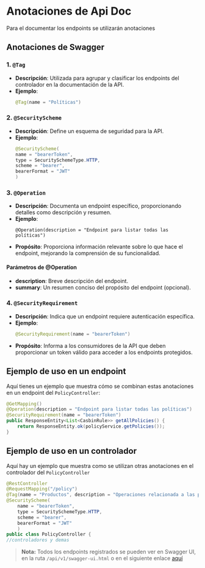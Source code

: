 # Anotaciones de Api Doc
Para el documentar los endpoints se utilizarán anotaciones  


## Anotaciones de Swagger
### 1. `@Tag`
- **Descripción**: Utilizada para agrupar y clasificar los endpoints del controlador en la documentación de la API.
- **Ejemplo**:
  ```java
  @Tag(name = "Políticas")
  ```
### 2. `@SecurityScheme`

- **Descripción**: Define un esquema de seguridad para la API.
- **Ejemplo**: 
    ```java 
    @SecurityScheme(
  name = "bearerToken",
  type = SecuritySchemeType.HTTP,
  scheme = "bearer",
  bearerFormat = "JWT"
  )
  ```
### 3. `@Operation`

- **Descripción**: Documenta un endpoint específico, proporcionando detalles como descripción y resumen.
- **Ejemplo**: 
    ```
  @Operation(description = "Endpoint para listar todas las políticas")

  ```
- **Propósito**: Proporciona información relevante sobre lo que hace el endpoint, mejorando la comprensión de su funcionalidad. 
#### Parámetros de @Operation
 - **description**: Breve descripción del endpoint.
 - **summary**: Un resumen conciso del propósito del endpoint (opcional).

### 4. `@SecurityRequirement`

- **Descripción**:  Indica que un endpoint requiere autenticación específica.
- **Ejemplo**: 
   ```java
  @SecurityRequirement(name = "bearerToken")
  ```
- **Propósito**:  Informa a los consumidores de la API que deben proporcionar un token válido para acceder a los endpoints protegidos.

## Ejemplo de uso en un endpoint
Aquí tienes un ejemplo que muestra cómo se combinan estas anotaciones en un endpoint del ```PolicyController```:

```java  
@GetMapping()
@Operation(description = "Endpoint para listar todas las políticas")
@SecurityRequirement(name = "bearerToken")
public ResponseEntity<List<CasbinRule>> getAllPolicies() {
    return ResponseEntity.ok(policyService.getPolicies());
}

```

## Ejemplo de uso en un controlador
Aquí hay un ejemplo que muestra como se utilizan otras anotaciones en el controlador del ```PolicyController```

```java
@RestController
@RequestMapping("/policy")
@Tag(name = "Productos", description = "Operaciones relacionada a las políticas de acceso")
@SecurityScheme(
    name = "bearerToken",
    type = SecuritySchemeType.HTTP,
    scheme = "bearer",
    bearerFormat = "JWT"
    )
public class PolicyController {
//controladores y demas
```

> **Nota:** Todos los endpoints registrados se pueden ver en Swagger UI, en la ruta 
> ```/api/v1/swagger-ui.html``` o en el siguiente enlace [aquí](http://localhost:8080/api/v1/swagger-ui.html)
